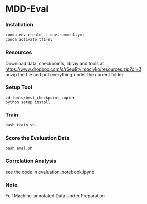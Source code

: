 # MDD-Eval

### Installation

```bash
conda env create -f environment.yml
conda activate tf1-nv
```
### Resources
Download data, checkpoints, libray and tools at <br />
https://www.dropbox.com/s/r5eu8tvlmqclyko/resources.zip?dl=0<br />
unzip the file and put everything under the current folder

### Setup Tool
```
cd tools/best_checkpoint_copier
python setup install
```

### Train
```
bash train.sh
```

### Score the Evaluation Data
```
bash eval.sh
```

### Correlation Analysis
see the code in evaluation_notebook.ipynb

### Note

Full Machine-annotated Data Under Preparation
